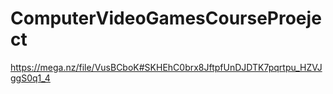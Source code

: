 ﻿# ComputerVideoGamesCourseProeject

https://mega.nz/file/VusBCboK#SKHEhC0brx8JftpfUnDJDTK7pqrtpu_HZVJggS0q1_4
